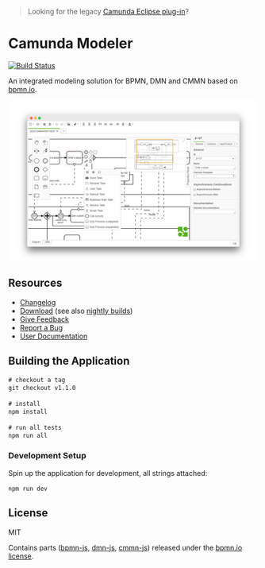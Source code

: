 > Looking for the legacy [Camunda Eclipse plug-in](https://github.com/camunda/camunda-eclipse-plugin)?


# Camunda Modeler

[![Build Status](https://travis-ci.org/camunda/camunda-modeler.svg?branch=master)](https://travis-ci.org/camunda/camunda-modeler)

An integrated modeling solution for BPMN, DMN and CMMN based on [bpmn.io](http://bpmn.io).

![Camunda Modeler](docs/screenshot.png)


## Resources

* [Changelog](./CHANGELOG.md)
* [Download](http://camunda.org/release/camunda-modeler) (see also [nightly builds](http://camunda.org/release/camunda-modeler/nightly))
* [Give Feedback](https://forum.camunda.org/c/modeler)
* [Report a Bug](https://github.com/camunda/camunda-modeler/issues)
* [User Documentation](https://docs.camunda.org/manual/latest/modeler/camunda-modeler/)


## Building the Application

```
# checkout a tag
git checkout v1.1.0

# install
npm install

# run all tests
npm run all
```


### Development Setup

Spin up the application for development, all strings attached:

```
npm run dev
```


## License

MIT

Contains parts ([bpmn-js](https://github.com/bpmn-io/bpmn-js), [dmn-js](https://github.com/bpmn-io/dmn-js), [cmmn-js](https://github.com/bpmn-io/cmmn-js)) released under the [bpmn.io license](http://bpmn.io/license).
